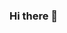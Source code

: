 ### Hi there 👋

<!--
**iyogeshmore/iyogeshmore** is a ✨ _special_ ✨ repository because its `README.md` (this file) appears on your GitHub profile.

Here are some ideas to get you started:

- 🔭 I’m currently working on ...
- 🌱 I’m currently learning ...
- 👯 I’m looking to collaborate on ...
- 🤔 I’m looking for help with ...
- 💬 Ask me about ...
- 📫 How to reach me: yogeshm0143@gmail.com
- 😄 Pronouns: ...
- ⚡ Fun fact: ...
-->
